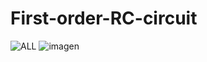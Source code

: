 # First-order-RC-circuit

![ALL](https://user-images.githubusercontent.com/87546129/219961674-872619a7-28b2-4f01-ba62-f107f01bbbe1.jpg)
![imagen](https://user-images.githubusercontent.com/87546129/219961692-7b9013ae-e9ce-4427-9272-1c6cd1e243a6.png)
